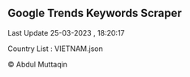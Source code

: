 

## Google Trends Keywords Scraper 
 
Last Update 25-03-2023 , 18:20:17

Country List :
VIETNAM.json



© Abdul Muttaqin 
